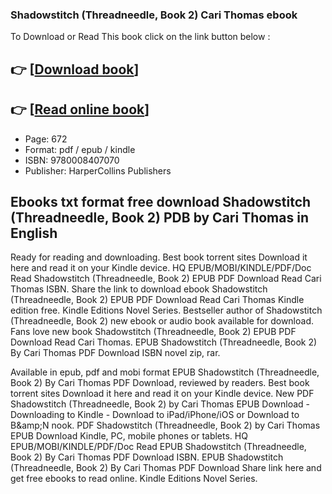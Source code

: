 ### Shadowstitch (Threadneedle, Book 2) Cari Thomas ebook

To Download or Read This book click on the link button below :

## 👉  [**[Download book](http://ebooksharez.info/download.php?group=book&from=github.com&id=710341&lnk=1063 "Download book")**]

## 👉  [**[Read online book](http://ebooksharez.info/download.php?group=book&from=github.com&id=710341&lnk=1063 "Read online book")**]


* Page: 672
* Format: pdf / epub / kindle
* ISBN: 9780008407070
* Publisher: HarperCollins Publishers



## Ebooks txt format free download Shadowstitch (Threadneedle, Book 2) PDB by Cari Thomas in English


Ready for reading and downloading. Best book torrent sites Download it here and read it on your Kindle device. HQ EPUB/MOBI/KINDLE/PDF/Doc Read Shadowstitch (Threadneedle, Book 2) EPUB PDF Download Read Cari Thomas ISBN. Share the link to download ebook Shadowstitch (Threadneedle, Book 2) EPUB PDF Download Read Cari Thomas Kindle edition free. Kindle Editions Novel Series. Bestseller author of Shadowstitch (Threadneedle, Book 2) new ebook or audio book available for download. Fans love new book Shadowstitch (Threadneedle, Book 2) EPUB PDF Download Read Cari Thomas. EPUB Shadowstitch (Threadneedle, Book 2) By Cari Thomas PDF Download ISBN novel zip, rar.

Available in epub, pdf and mobi format EPUB Shadowstitch (Threadneedle, Book 2) By Cari Thomas PDF Download, reviewed by readers. Best book torrent sites Download it here and read it on your Kindle device. New PDF Shadowstitch (Threadneedle, Book 2) by Cari Thomas EPUB Download - Downloading to Kindle - Download to iPad/iPhone/iOS or Download to B&amp;amp;N nook. PDF Shadowstitch (Threadneedle, Book 2) by Cari Thomas EPUB Download Kindle, PC, mobile phones or tablets. HQ EPUB/MOBI/KINDLE/PDF/Doc Read EPUB Shadowstitch (Threadneedle, Book 2) By Cari Thomas PDF Download ISBN. EPUB Shadowstitch (Threadneedle, Book 2) By Cari Thomas PDF Download Share link here and get free ebooks to read online. Kindle Editions Novel Series.





